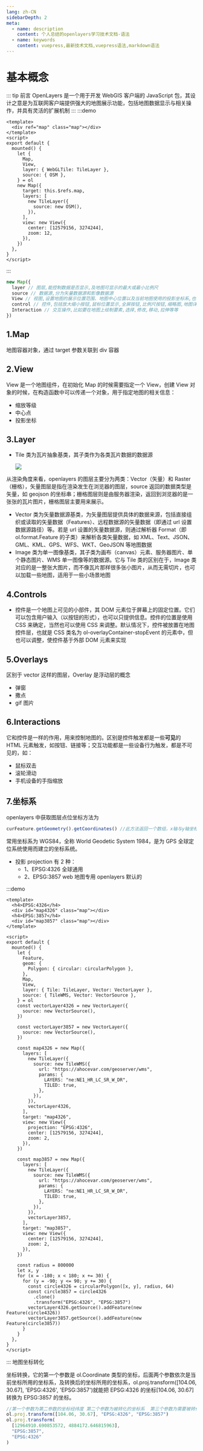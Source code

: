 ```yaml
---
lang: zh-CN
sidebarDepth: 2
meta:
  - name: description
    content: 个人总结的openlayers学习技术文档-语法
  - name: keywords
    content: vuepress,最新技术文档,vuepress语法,markdown语法
---
```


# 基本概念

::: tip 前言
OpenLayers 是一个用于开发 WebGIS 客户端的 JavaScript 包，其设计之意是为互联网客户端提供强大的地图展示功能，包括地图数据显示与相关操作，并具有灵活的扩展机制
:::
:::demo

```vue
<template>
  <div ref="map" class="map"></div>
</template>
<script>
export default {
  mounted() {
    let {
      Map,
      View,
      layer: { WebGLTile: TileLayer },
      source: { OSM },
    } = ol
    new Map({
      target: this.$refs.map,
      layers: [
        new TileLayer({
          source: new OSM(),
        }),
      ],
      view: new View({
        center: [12579156, 3274244],
        zoom: 12,
      }),
    })
  },
}
</script>
```

:::

```js
new Map({
  layer // 图层,能控制数据是否显示,及地图可显示的最大或最小比例尺
  source // 数据源,分为矢量数据源和影像数据源
  View // 视图,设置地图的展示位置范围、地图中心位置以及当前地图使用的投影坐标系,也可以旋转等
  control // 控件,包括放大缩小按钮,鼠标位置显示,全屏按钮,比例尺按钮,缩略图,地图详细详细等
  Interaction // 交互操作,比如要在地图上绘制要素,选择,修改,移动,拉伸等等
})
```

<xminder />

## 1.Map

地图容器对象，通过 target 参数关联到 div 容器

## 2.View

View 是一个地图组件，在初始化 Map 的时候需要指定一个 View，创建 View 对象的时候，在构造函数中可以传递一个对象，用于指定地图的相关信息：

- 缩放等级
- 中心点
- 投影坐标

## 3.Layer

- Tile 类为瓦片抽象基类，其子类作为各类瓦片数据的数据源

  ![](./1.png)

从渲染角度来看，openlayers 的图层主要分为两类：Vector（矢量）和 Raster（栅格），矢量图层是指在渲染发生在浏览器的图层，source 返回的数据类型是矢量，如 geojson 的坐标串；栅格图层则是由服务器渲染，返回到浏览器的是一张张的瓦片图片，栅格图层主要用来展示。

- Vector 类为矢量数据源基类，为矢量图层提供具体的数据来源，包括直接组织或读取的矢量数据（Features）、远程数据源的矢量数据（即通过 url 设置数据源路径）等。若是 url 设置的矢量数据源，则通过解析器 Format（即 ol.format.Feature 的子类）来解析各类矢量数据，如 XML、Text、JSON、GML、KML、GPS、WFS、WKT、GeoJSON 等地图数据
- Image 类为单一图像基类，其子类为画布（canvas）元素、服务器图片、单个静态图片、WMS 单一图像等的数据源。它与 Tile 类的区别在于，Image 类对应的是一整张大图片，而不像瓦片那样很多张小图片，从而无需切片，也可以加载一些地图，适用于一些小场景地图

## 4.Controls

- 控件是一个地图上可见的小部件，其 DOM 元素位于屏幕上的固定位置。它们可以包含用户输入（以按钮的形式），也可以只提供信息。控件的位置是使用 CSS 来确定，当然也可以使用 CSS 来调整。默认情况下，控件被放置在地图控件层，也就是 CSS 类名为 ol-overlayContainer-stopEvent 的元素中，但也可以调整，使控件基于外部 DOM 元素来实现

## 5.Overlays

区别于 vector 这样的图层，Overlay 是浮动层的概念

- 弹窗
- 撒点
- gif 图片

## 6.Interactions

它和控件是一样的作用，用来控制地图的。区别是控件触发都是一些**可见**的 HTML 元素触发，如按钮、链接等；交互功能都是一些设备行为触发，都是不可见的，如：

- 鼠标双击
- 滚轮滑动
- 手机设备的手指缩放

## 7.坐标系

openlayers 中获取图层点位坐标方法为

```js
curFeature.getGeometry().getCoordinates() //此方法返回一个数组，x轴与y轴坐标。
```

常用坐标系为 WGS84，全称 World Geodetic System 1984，是为 GPS 全球定位系统使用而建立的坐标系统。

- 投影 projection 有 2 种：
  - 1、EPSG:4326 全球通用
  - 2、EPSG:3857 web 地图专用 openlayers 默认的

:::demo

```vue
<template>
  <h4>EPSG:4326</h4>
  <div id="map4326" class="map"></div>
  <h4>EPSG:3857</h4>
  <div id="map3857" class="map"></div>
</template>

<script>
export default {
  mounted() {
    let {
      Feature,
      geom: {
        Polygon: { circular: circularPolygon },
      },
      Map,
      View,
      layer: { Tile: TileLayer, Vector: VectorLayer },
      source: { TileWMS, Vector: VectorSource },
    } = ol
    const vectorLayer4326 = new VectorLayer({
      source: new VectorSource(),
    })

    const vectorLayer3857 = new VectorLayer({
      source: new VectorSource(),
    })

    const map4326 = new Map({
      layers: [
        new TileLayer({
          source: new TileWMS({
            url: "https://ahocevar.com/geoserver/wms",
            params: {
              LAYERS: "ne:NE1_HR_LC_SR_W_DR",
              TILED: true,
            },
          }),
        }),
        vectorLayer4326,
      ],
      target: "map4326",
      view: new View({
        projection: "EPSG:4326",
        center: [12579156, 3274244],
        zoom: 2,
      }),
    })

    const map3857 = new Map({
      layers: [
        new TileLayer({
          source: new TileWMS({
            url: "https://ahocevar.com/geoserver/wms",
            params: {
              LAYERS: "ne:NE1_HR_LC_SR_W_DR",
              TILED: true,
            },
          }),
        }),
        vectorLayer3857,
      ],
      target: "map3857",
      view: new View({
        center: [12579156, 3274244],
        zoom: 2,
      }),
    })

    const radius = 800000
    let x, y
    for (x = -180; x < 180; x += 30) {
      for (y = -90; y <= 90; y += 30) {
        const circle4326 = circularPolygon([x, y], radius, 64)
        const circle3857 = circle4326
          .clone()
          .transform("EPSG:4326", "EPSG:3857")
        vectorLayer4326.getSource().addFeature(new Feature(circle4326))
        vectorLayer3857.getSource().addFeature(new Feature(circle3857))
      }
    }
  },
}
</script>
```

:::
地图坐标转化

坐标转换，它的第一个参数是 ol.Coordinate 类型的坐标，后面两个参数依次是当前坐标所用的坐标系，及转换后的坐标所用的坐标系，ol.proj.transform([104.06, 30.67], 'EPSG:4326', 'EPSG:3857')就能把 EPSG:4326 的坐标[104.06, 30.67]转换为 EPSG:3857 的坐标。

```js
//第一个参数为第二参数的坐标经纬度 第二个参数为被转化的坐标系  第三个参数为需要被转化为的坐标系
ol.proj.transform([104.06, 30.67], "EPSG:4326", "EPSG:3857")
ol.proj.transform(
  [12964910.690853572, 4884172.646815963],
  "EPSG:3857",
  "EPSG:4326"
)
```

<script>
window.onload = function() {
  alert(1)
};
</script>
